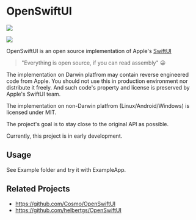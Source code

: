 # OpenSwiftUI

[![](https://img.shields.io/endpoint?url=https%3A%2F%2Fswiftpackageindex.com%2Fapi%2Fpackages%2FKyle-Ye%2FOpenSwiftUI%2Fbadge%3Ftype%3Dswift-versions)](https://swiftpackageindex.com/Kyle-Ye/OpenSwiftUI)

[![](https://img.shields.io/endpoint?url=https%3A%2F%2Fswiftpackageindex.com%2Fapi%2Fpackages%2FKyle-Ye%2FOpenSwiftUI%2Fbadge%3Ftype%3Dplatforms)](https://swiftpackageindex.com/Kyle-Ye/OpenSwiftUI)

OpenSwiftUI is an open source implementation of Apple's [SwiftUI](https://developer.apple.com/documentation/swiftui)

> "Everything is open source, if you can read assembly" 😀

The implementation on Darwin platfrom may contain reverse engineered code from Apple. You should not use this in production environment nor distribute it freely. And such code's property and license is preserved by Apple's SwiftUI team.

The implementation on non-Darwin platfrom (Linux/Android/Windows) is licensed under MIT.

The project's goal is to stay close to the original API as possible.

Currently, this project is in early development.

## Usage

See Example folder and try it with ExampleApp.

## Related Projects

- https://github.com/Cosmo/OpenSwiftUI
- https://github.com/helbertgs/OpenSwiftUI
